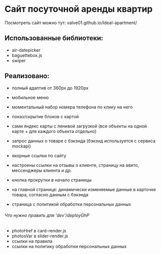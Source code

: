 # Сайт посуточной аренды квартир

Посмотреть сайт можно тут:
valve01.github.io/Ideal-apartment/

## Использованные библиотеки:
- air-datepicker
- baguettebox.js
- swiper

## Реализовано:
- полный адаптив от 360px до 1920px
- мобильное меню
- моментальный набор номера телефона по клику на него
- показ/скрытие блоков с картой
- сами яндекс карты с ленивой загрузкой (все объекты на одной карте + для каждого объекта отдельно)
- запрос данных о товаре с бэкэнда (бэкэнд используется с сервиса mockapi)
- якорные ссылки по сайту
- настроены ссылки на отзывы о клиенте, страницу на авито, мессенджеры клиента и др.
- кнопка прокрутки в начало страницы

- на главной странице: динамически изменяемые данные в карточке товара, согласно данным с бэкэнда





- страница с политикой обработки персональных данных

###### Что нужно править для 'dev'/deployGhP

- photoHref в card-render.js
- photosVar в slider-render.js
- ссылки на правила 
- ссылки на политику обработки персональных данных
